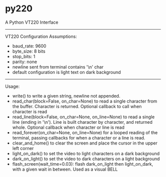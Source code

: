 # py220
A Python VT220 Interface

--------
VT220 Configuration Assumptions:
- baud_rate: 9600
- byte_size: 8 bits
- stop_bits: 1
- parity: none
- newline sent from terminal contains '\n' char
- default configuration is light text on dark background

--------
Usage:
- write() to write a given string, newline not appended.
- read_char(block=False, on_char=None) to read a single character from the buffer. Character is returned. Optional callback to call when character is read
- read_line(block=False, on_char=None, on_line=None) to read a single line (ending in '\n'). Line is built character by character, and returned whole.  Optional callback when character or line is read
- read_forever(on_char=None, on_line=None) for a looped reading of the terminal, passing callbacks for when a character or a line is read.
- clear_and_home() to clear the screen and place the cursor in the upper left corner
- light_on_dark() to set the video to light characters on a dark background
- dark_on_light() to set the video to dark characters on a light background
- flash_screen(wait_time=0.03): flash dark_on_light then light_on_dark, with a given wait in between.  Used as a visual BELL
